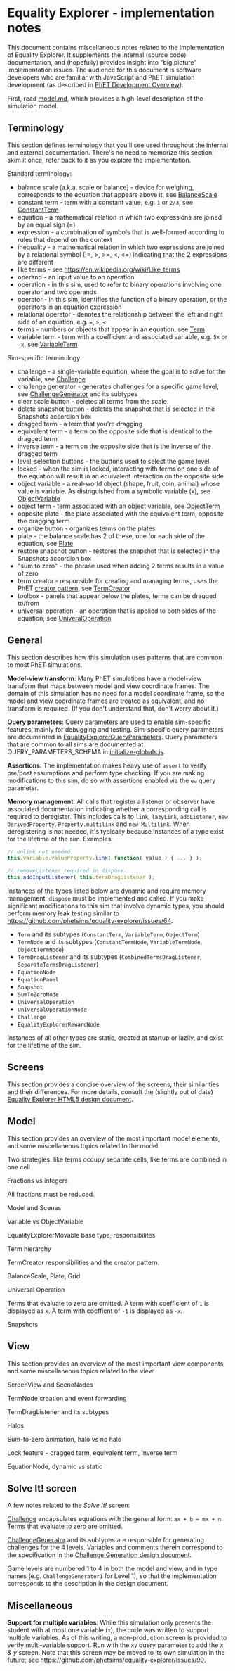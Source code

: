 # Equality Explorer - implementation notes

This document contains miscellaneous notes related to the implementation of Equality Explorer. 
It supplements the internal (source code) documentation, and (hopefully) provides insight into
"big picture" implementation issues.  The audience for this document is software developers who
are familiar with JavaScript and PhET simulation development (as described in 
[PhET Development Overview](http://bit.ly/phet-html5-development-overview)).

First, read [model.md](https://github.com/phetsims/equality-explorer/blob/master/doc/model.md),
which provides a high-level description of the simulation model.

## Terminology

This section defines terminology that you'll see used throughout the internal and external documentation.  There's no need to memorize this section; skim it once, refer back to it as you explore the implementation.

Standard terminology:

* balance scale (a.k.a. scale or balance) - device for weighing, corresponds to the equation that appears above it, see [BalanceScale](https://github.com/phetsims/equality-explorer/blob/master/js/common/model/BalanceScale.js)
* constant term - term with a constant value, e.g. `1` or `2/3`, see [ConstantTerm](https://github.com/phetsims/equality-explorer/blob/master/js/common/model/ConstantTerm.js)
* equation - a mathematical relation in which two expressions are joined by an equal sign (=)
* expression - a combination of symbols that is well-formed according to rules that depend on the context
* inequality - a mathematical relation in which two expressions are joined by a 
relational symbol (!=, >, >=, <, <=) indicating that the 2 expressions are different
* like terms - see https://en.wikipedia.org/wiki/Like_terms
* operand - an input value to an operation
* operation - in this sim, used to refer to binary operations involving one operator and two operands
* operator - in this sim, identifies the function of a binary operation, or the operators in an equation expression
* relational operator - denotes the relationship between the left and right side of an equation, e.g. `=`, `>`, `<`
* terms - numbers or objects that appear in an equation, see [Term](https://github.com/phetsims/equality-explorer/blob/master/js/common/model/Term.js)
* variable term - term with a coefficient and associated variable, e.g. `5x` or `-x`, see [VariableTerm](https://github.com/phetsims/equality-explorer/blob/master/js/common/model/VariableTerm.js)

Sim-specific terminology:

* challenge - a single-variable equation, where the goal is to solve for the variable, see [Challenge](https://github.com/phetsims/equality-explorer/blob/master/js/solveit/model/Challenge.js)
* challenge generator - generates challenges for a specific game level, see [ChallengeGenerator](https://github.com/phetsims/equality-explorer/blob/master/js/solveit/model/ChallengeGenerator.js) and its subtypes
* clear scale button - deletes all terms from the scale
* delete snapshot button - deletes the snapshot that is selected in the Snapshots accordion box
* dragged term - a term that you're dragging
* equivalent term - a term on the opposite side that is identical to the dragged term
* inverse term - a term on the opposite side that is the inverse of the dragged term
* level-selection buttons - the buttons used to select the game level
* locked - when the sim is locked, interacting with terms on one side of the equation will result in an equivalent interaction on the opposite side
* object variable - a real-world object (shape, fruit, coin, animal) whose value is variable. As distnguished from a symbolic variable (`x`), see [ObjectVariable](https://github.com/phetsims/equality-explorer/blob/master/js/basics/model/ObjectVariable.js)
* object term - term associated with an object variable, see [ObjectTerm](https://github.com/phetsims/equality-explorer/blob/master/js/basics/model/ObjectTerm.js)
* opposite plate - the plate associated with the equivalent term, opposite the dragging term
* organize button - organizes terms on the plates
* plate - the balance scale has 2 of these, one for each side of the equation, see [Plate](https://github.com/phetsims/equality-explorer/blob/master/js/common/model/Plate.js)
* restore snapshot button - restores the snapshot that is selected in the Snapshots accordion box
* "sum to zero" - the phrase used when adding 2 terms results in a value of zero 
* term creator - responsible for creating and managing terms, uses the PhET [creator pattern](https://github.com/phetsims/scenery-phet/issues/214), see [TermCreator](https://github.com/phetsims/equality-explorer/blob/master/js/common/model/TermCreator.js) 
* toolbox - panels that appear below the plates, terms can be dragged to/from
* universal operation - an operation that is applied to both sides of the equation, see [UniveralOperation](https://github.com/phetsims/equality-explorer/blob/master/js/common/model/UniversalOperation.js) 

## General

This section describes how this simulation uses patterns that are common to most PhET simulations.

**Model-view transform**: Many PhET simulations have a model-view transform that maps between model and view coordinate
frames. The domain of this simulation has no need for a model coordinate frame, so the model and view coordinate frames
are treated as equivalent, and no transform is required. (If you don't understand that, don't worry about it.)

**Query parameters**: Query parameters are used to enable sim-specific features, mainly for debugging and
testing. Sim-specific query parameters are documented in
[EqualityExplorerQueryParameters](https://github.com/phetsims/equality-explorer/blob/master/js/common/EqualityExplorerQueryParameters.js). Query parameters that are common to all sims are documented at QUERY_PARAMETERS_SCHEMA in [initialize-globals.js](https://github.com/phetsims/chipper/blob/master/js/initialize-globals.js).

**Assertions**: The implementation makes heavy use of `assert` to verify pre/post assumptions and perform type checking. If you are making modifications to this sim, do so with assertions enabled via the `ea` query parameter.

**Memory management**: All calls that register a listener or observer have associated documentation indicating whether a corresponding call is required to deregister. This includes calls to `link`, `lazyLink`, `addListener`, `new DerivedProperty`, `Property.multilink` and `new Multilink`.  When deregistering is not needed, it's typically because instances of a type exist for the lifetime of the sim. Examples:

```js
// unlink not needed.
this.variable.valueProperty.link( function( value ) { ... } );

// removeListener required in dispose.
this.addInputListener( this.termDragListener ); 
```

Instances of the types listed below are dynamic and require memory management; `dispose` must be implemented and called. If you make significant modifications to this sim that involve dynamic types, you should perform memory leak testing similar to https://github.com/phetsims/equality-explorer/issues/64.

- `Term` and its subtypes (`ConstantTerm`, `VariableTerm`, `ObjectTerm`)
- `TermNode` and its subtypes (`ConstantTermNode`, `VariableTermNode`, `ObjectTermNode`)
- `TermDragListener` and its subtypes (`CombinedTermsDragListener`, `SeparateTermsDragListener`)
- `EquationNode`
- `EquationPanel`
- `Snapshot`
- `SumToZeroNode`
- `UniversalOperation`
- `UniversalOperationNode`
- `Challenge`
- `EqualityExplorerRewardNode`

Instances of all other types are static, created at startup or lazily, and exist for the lifetime of the sim.

## Screens

This section provides a concise overview of the screens, their similarities and their differences. For more details, consult the (slightly out of date) [Equality Explorer HTML5 design document](https://docs.google.com/document/d/1xu9nawWcndFqgg5zyCGm25h-OFUsuFYnXF3QHW42spQ).

## Model

This section provides an overview of the most important model elements, and some miscellaneous topics
related to the model.

Two strategies: like terms occupy separate cells, like terms are combined in one cell 

Fractions vs integers

All fractions must be reduced.

Model and Scenes

Variable vs ObjectVariable

EqualityExplorerMovable base type, responsibilites

Term hierarchy

TermCreator responsibilities and the creator pattern.

BalanceScale, Plate, Grid

Universal Operation

Terms that evaluate to zero are omitted. A term with coefficient of `1` is displayed as `x`.  A term with coeffient of `-1` is displayed as `-x`.

Snapshots

## View

This section provides an overview of the most important view components, and some miscellaneous topics
related to the view.

ScreenView and SceneNodes

TermNode creation and event forwarding

TermDragListener and its subtypes

Halos 

Sum-to-zero animation, halo vs no halo

Lock feature - dragged term, equivalent term, inverse term

EquationNode, dynamic vs static

## Solve It! screen

A few notes related to the _Solve It!_ screen:

[Challenge](https://github.com/phetsims/equality-explorer/blob/master/js/solveit/model/Challenge.js) encapsulates equations with the general form: `ax + b = mx + n`.  Terms that evaluate to zero are omitted.

[ChallengeGenerator](https://github.com/phetsims/equality-explorer/blob/master/js/solveit/model/ChallengeGenerator.js) and its subtypes are responsible for generating challenges for the 4 levels. Variables and comments therein correspond to the specification in the [Challenge Generation design document](https://docs.google.com/document/d/1vG5U9HhcqVGMvmGGXry28PLqlNWj25lStDP2vSWgUOo).

Game levels are numbered 1 to 4 in both the model and view, and in type names (e.g. `ChallengeGenerator1` for Level 1), so that the implementation corresponds to the description in the design document. 

## Miscellaneous

**Support for multiple variables**: While this simulation only presents the student with at most one variable (`x`), the code was written to support multiple variables. As of this writing, a non-production screen is provided to verify multi-variable support.  Run with the `xy` query parameter to add the _x & y_ screen.  Note that this screen may be moved to its own simulation in the future; see https://github.com/phetsims/equality-explorer/issues/99.
